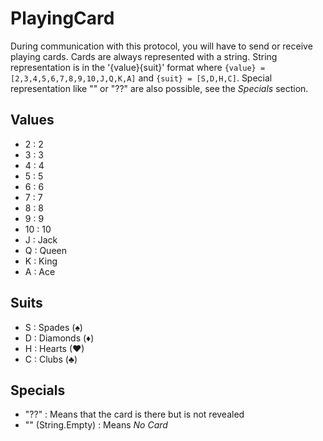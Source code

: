 ﻿# PlayingCard

During communication with this protocol, you will have to send or receive playing cards. Cards are always represented with a string.
String representation is in the '{value}{suit}' format where `{value} = [2,3,4,5,6,7,8,9,10,J,Q,K,A]` and `{suit} = [S,D,H,C]`. Special representation like "" or "??" are also possible, see the *Specials* section.

## Values

 * 2 : 2
 * 3 : 3
 * 4 : 4
 * 5 : 5
 * 6 : 6
 * 7 : 7
 * 8 : 8
 * 9 : 9
 * 10 : 10
 * J : Jack
 * Q : Queen
 * K : King
 * A : Ace
 
## Suits

 * S : Spades (♠)
 * D : Diamonds (♦)
 * H : Hearts (♥)
 * C : Clubs (♣)

## Specials

 * "??" : Means that the card is there but is not revealed
 * "" (String.Empty) : Means *No Card*